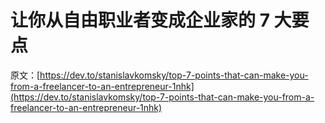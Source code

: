 # 让你从自由职业者变成企业家的 7 大要点

原文：[https://dev.to/stanislavkomsky/top-7-points-that-can-make-you-from-a-freelancer-to-an-entrepreneur-1nhk](https://dev.to/stanislavkomsky/top-7-points-that-can-make-you-from-a-freelancer-to-an-entrepreneur-1nhk)